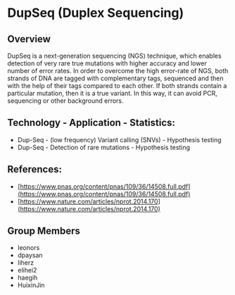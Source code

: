 # DupSeq (Duplex Sequencing)

## Overview

DupSeq is a next-generation sequencing (NGS) technique, which enables detection of very rare true mutations with higher accuracy and lower number of error rates. 
In order to overcome the high error-rate of NGS, both strands of DNA are tagged with complementary tags, sequenced and then with the help of their tags compared to each other. 
If both strands contain a particular mutation, then it is a true variant. In this way, it can avoid PCR, sequencing or other background errors.

## Technology - Application - Statistics:
- Dup-Seq - (low frequency) Variant calling (SNVs) - Hypothesis testing
- Dup-Seq - Detection of rare mutations - Hypothesis testing

## References:
- [https://www.pnas.org/content/pnas/109/36/14508.full.pdf](https://www.pnas.org/content/pnas/109/36/14508.full.pdf)
- [https://www.nature.com/articles/nprot.2014.170](https://www.nature.com/articles/nprot.2014.170)


## Group Members
- leonors
- dpaysan
- liherz
- elihei2
- haegih
- HuixinJin

